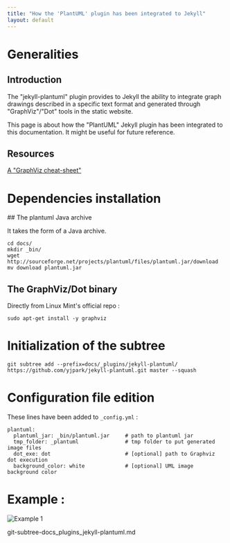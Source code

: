 ```yaml
---
title: "How the 'PlantUML' plugin has been integrated to Jekyll"
layout: default
---
```


# Generalities

## Introduction

The "jekyll-plantuml" plugin provides to Jekyll the ability to integrate
graph drawings described in a specific text format and generated through
"GraphViz"/"Dot" tools in the static website.

This page is about how the "PlantUML" Jekyll plugin has been integrated to this
documentation. It might be useful for future reference.


## Resources

[A "GraphViz cheat-sheet"](http://www.graphviz.org/pdf/dotguide.pdf)


# Dependencies installation

## The plantuml Java archive

It takes the form of a Java archive.
~~~~~~~~~~{bash}
cd docs/
mkdir _bin/
wget http://sourceforge.net/projects/plantuml/files/plantuml.jar/download
mv download plantuml.jar
~~~~~~~~~~

## The GraphViz/Dot binary

Directly from Linux Mint's official repo :
~~~~~~~~~~{bash}
sudo apt-get install -y graphviz
~~~~~~~~~~


# Initialization of the subtree

~~~~~~~~~~{bash}
git subtree add --prefix=docs/_plugins/jekyll-plantuml/ https://github.com/yjpark/jekyll-plantuml.git master --squash
~~~~~~~~~~


# Configuration file edition

These lines have been added to `_config.yml` :

<pre class="nolines">
<code class="language-{sh}">plantuml:
  plantuml_jar: _bin/plantuml.jar     # path to plantuml jar
  tmp_folder: _plantuml               # tmp folder to put generated image files
  dot_exe: dot                        # [optional] path to Graphviz dot execution
  background_color: white             # [optional] UML image background color
</code></pre>


# Example :

![Example 1](http://uml.mvnsearch.org/github/Aloike/openserial-base-testDoc/blob/master/docs/_docs/memos/example1.puml)


git-subtree-docs_plugins_jekyll-plantuml.md

